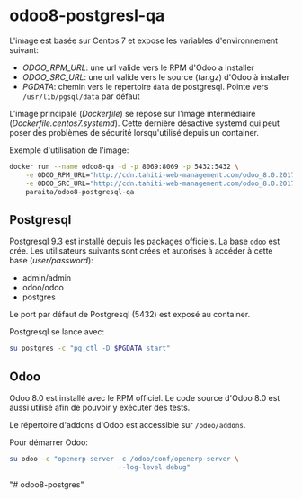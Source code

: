 # odoo8-postgresl-qa

L'image est basée sur Centos 7 et expose les variables d'environnement suivant:

* _ODOO_RPM_URL_: une url valide vers le RPM d'Odoo a installer
* _ODOO_SRC_URL_: une url valide vers le source (tar.gz) d'Odoo à installer
* _PGDATA_: chemin vers le répertoire `data` de postgresql. Pointe vers `/usr/lib/pgsql/data` par défaut

L'image principale (_Dockerfile_) se repose sur l'image intermédiaire (_Dockerfile.centos7.systemd_).
Cette dernière désactive systemd qui peut poser des problèmes de sécurité lorsqu'utilisé depuis un container.

Exemple d'utilisation de l'image:

```bash
docker run --name odoo8-qa -d -p 8069:8069 -p 5432:5432 \
    -e ODOO_RPM_URL="http://cdn.tahiti-web-management.com/odoo_8.0.20171001.noarch.rpm" \
    -e ODOO_SRC_URL="http://cdn.tahiti-web-management.com/odoo_8.0.20171001.tar.gz" \
    paraita/odoo8-postgresql-qa
```

## Postgresql

Postgresql 9.3 est installé depuis les packages officiels.
La base `odoo` est crée. Les utilisateurs suivants sont crées et autorisés à accéder à cette base (_user/password_):

* admin/admin
* odoo/odoo
* postgres

Le port par défaut de Postgresql (5432) est exposé au container.

Postgresql se lance avec:

```bash
su postgres -c "pg_ctl -D $PGDATA start"
```

## Odoo

Odoo 8.0 est installé avec le RPM officiel.
Le code source d'Odoo 8.0 est aussi utilisé afin de pouvoir y exécuter des tests.

Le répertoire d'addons d'Odoo est accessible sur `/odoo/addons`.

Pour démarrer Odoo:

```bash
su odoo -c "openerp-server -c /odoo/conf/openerp-server \
                           --log-level debug"
```



"# odoo8-postgres" 

